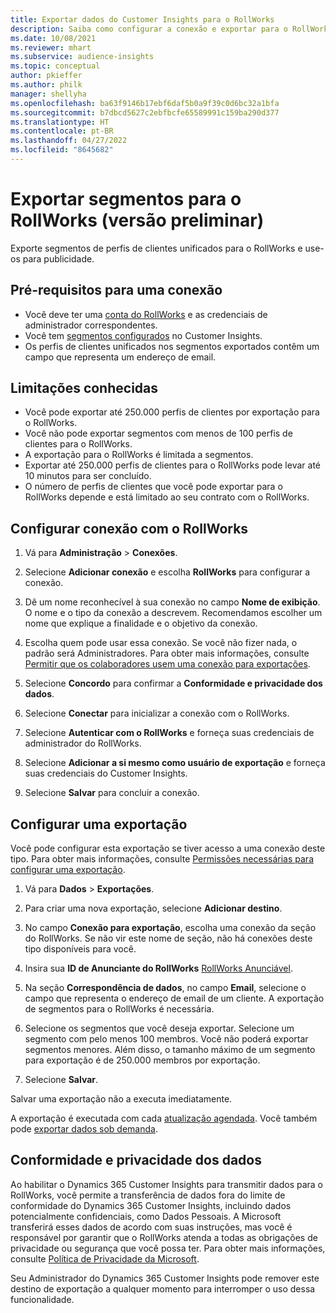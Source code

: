 ```yaml
---
title: Exportar dados do Customer Insights para o RollWorks
description: Saiba como configurar a conexão e exportar para o RollWorks.
ms.date: 10/08/2021
ms.reviewer: mhart
ms.subservice: audience-insights
ms.topic: conceptual
author: pkieffer
ms.author: philk
manager: shellyha
ms.openlocfilehash: ba63f9146b17ebf6daf5b0a9f39c0d6bc32a1bfa
ms.sourcegitcommit: b7dbcd5627c2ebfbcfe65589991c159ba290d377
ms.translationtype: HT
ms.contentlocale: pt-BR
ms.lasthandoff: 04/27/2022
ms.locfileid: "8645682"
---
```

# <a name="export-segments-to-rollworks-preview"></a>Exportar segmentos para o RollWorks (versão preliminar)

Exporte segmentos de perfis de clientes unificados para o RollWorks e use-os para publicidade. 

## <a name="prerequisites-for-a-connection"></a>Pré-requisitos para uma conexão

-   Você deve ter uma [conta do RollWorks](https://www.rollworks.com/) e as credenciais de administrador correspondentes.
-   Você tem [segmentos configurados](segments.md) no Customer Insights.
-   Os perfis de clientes unificados nos segmentos exportados contêm um campo que representa um endereço de email.

## <a name="known-limitations"></a>Limitações conhecidas

- Você pode exportar até 250.000 perfis de clientes por exportação para o RollWorks.
- Você não pode exportar segmentos com menos de 100 perfis de clientes para o RollWorks. 
- A exportação para o RollWorks é limitada a segmentos.
- Exportar até 250.000 perfis de clientes para o RollWorks pode levar até 10 minutos para ser concluído. 
- O número de perfis de clientes que você pode exportar para o RollWorks depende e está limitado ao seu contrato com o RollWorks.

## <a name="set-up-connection-to-rollworks"></a>Configurar conexão com o RollWorks

1. Vá para **Administração** > **Conexões**.

1. Selecione **Adicionar conexão** e escolha **RollWorks** para configurar a conexão.

1. Dê um nome reconhecível à sua conexão no campo **Nome de exibição**. O nome e o tipo da conexão a descrevem. Recomendamos escolher um nome que explique a finalidade e o objetivo da conexão.

1. Escolha quem pode usar essa conexão. Se você não fizer nada, o padrão será Administradores. Para obter mais informações, consulte [Permitir que os colaboradores usem uma conexão para exportações](connections.md#allow-contributors-to-use-a-connection-for-exports).

1. Selecione **Concordo** para confirmar a **Conformidade e privacidade dos dados**.

1. Selecione **Conectar** para inicializar a conexão com o RollWorks.

1. Selecione **Autenticar com o RollWorks** e forneça suas credenciais de administrador do RollWorks.

1. Selecione **Adicionar a si mesmo como usuário de exportação** e forneça suas credenciais do Customer Insights.

1. Selecione **Salvar** para concluir a conexão.

## <a name="configure-an-export"></a>Configurar uma exportação

Você pode configurar esta exportação se tiver acesso a uma conexão deste tipo. Para obter mais informações, consulte [Permissões necessárias para configurar uma exportação](export-destinations.md#set-up-a-new-export).

1. Vá para **Dados** > **Exportações**.

1. Para criar uma nova exportação, selecione **Adicionar destino**.

1. No campo **Conexão para exportação**, escolha uma conexão da seção do RollWorks. Se não vir este nome de seção, não há conexões deste tipo disponíveis para você.

1. Insira sua **ID de Anunciante do RollWorks** [RollWorks Anunciável](https://help.adroll.com/hc/articles/212011838-Advertiser-Profiles).

1. Na seção **Correspondência de dados**, no campo **Email**, selecione o campo que representa o endereço de email de um cliente. A exportação de segmentos para o RollWorks é necessária.

1. Selecione os segmentos que você deseja exportar. Selecione um segmento com pelo menos 100 membros. Você não poderá exportar segmentos menores. Além disso, o tamanho máximo de um segmento para exportação é de 250.000 membros por exportação. 

1. Selecione **Salvar**.

Salvar uma exportação não a executa imediatamente.

A exportação é executada com cada [atualização agendada](system.md#schedule-tab). Você também pode [exportar dados sob demanda](export-destinations.md#run-exports-on-demand). 


## <a name="data-privacy-and-compliance"></a>Conformidade e privacidade dos dados

Ao habilitar o Dynamics 365 Customer Insights para transmitir dados para o RollWorks, você permite a transferência de dados fora do limite de conformidade do Dynamics 365 Customer Insights, incluindo dados potencialmente confidenciais, como Dados Pessoais. A Microsoft transferirá esses dados de acordo com suas instruções, mas você é responsável por garantir que o RollWorks atenda a todas as obrigações de privacidade ou segurança que você possa ter. Para obter mais informações, consulte [Política de Privacidade da Microsoft](https://go.microsoft.com/fwlink/?linkid=396732).

Seu Administrador do Dynamics 365 Customer Insights pode remover este destino de exportação a qualquer momento para interromper o uso dessa funcionalidade.
